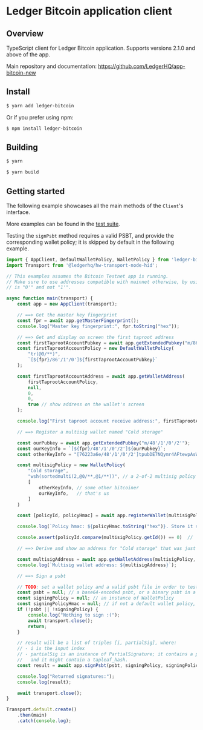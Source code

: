 # Ledger Bitcoin application client

## Overview

TypeScript client for Ledger Bitcoin application. Supports versions 2.1.0 and above of the app.

Main repository and documentation: https://github.com/LedgerHQ/app-bitcoin-new

## Install

```bash
$ yarn add ledger-bitcoin
```

Or if you prefer using npm:

```bash
$ npm install ledger-bitcoin
```

## Building

```bash
$ yarn

$ yarn build
```
                                  
## Getting started

The following example showcases all the main methods of the `Client`'s interface.

More examples can be found in the [test suite](src/__tests__/appClient.test.ts).

Testing the `signPsbt` method requires a valid PSBT, and provide the corresponding wallet policy; it is skipped by default in the following example.

```javascript
import { AppClient, DefaultWalletPolicy, WalletPolicy } from 'ledger-bitcoin';
import Transport from '@ledgerhq/hw-transport-node-hid';

// This examples assumes the Bitcoin Testnet app is running.
// Make sure to use addresses compatible with mainnet otherwise, by using paths where the BIP-44 coin_type
// is "0'" and not "1'".

async function main(transport) {
    const app = new AppClient(transport);

    // ==> Get the master key fingerprint
    const fpr = await app.getMasterFingerprint();
    console.log("Master key fingerprint:", fpr.toString("hex"));

    // ==> Get and display on screen the first taproot address
    const firstTaprootAccountPubkey = await app.getExtendedPubkey("m/86'/1'/0'");
    const firstTaprootAccountPolicy = new DefaultWalletPolicy(
        "tr(@0/**)",
        `[${fpr}/86'/1'/0']${firstTaprootAccountPubkey}`
    );

    const firstTaprootAccountAddress = await app.getWalletAddress(
        firstTaprootAccountPolicy,
        null,
        0,
        0,
        true // show address on the wallet's screen
    );

    console.log("First taproot account receive address:", firstTaprootAccountAddress);

    // ==> Register a multisig wallet named "Cold storage"

    const ourPubkey = await app.getExtendedPubkey("m/48'/1'/0'/2'");
    const ourKeyInfo = `[${fpr}/48'/1'/0'/2']${ourPubkey}`;
    const otherKeyInfo = "[76223a6e/48'/1'/0'/2']tpubDE7NQymr4AFtewpAsWtnreyq9ghkzQBXpCZjWLFVRAvnbf7vya2eMTvT2fPapNqL8SuVvLQdbUbMfWLVDCZKnsEBqp6UK93QEzL8Ck23AwF";

    const multisigPolicy = new WalletPolicy(
        "Cold storage",
        "wsh(sortedmulti(2,@0/**,@1/**))", // a 2-of-2 multisig policy template
        [
            otherKeyInfo, // some other bitcoiner
            ourKeyInfo,   // that's us
        ]
    )

    const [policyId, policyHmac] = await app.registerWallet(multisigPolicy);

    console.log(`Policy hmac: ${policyHmac.toString("hex")}. Store it safely (together with the policy).`);

    console.assert(policyId.compare(multisigPolicy.getId()) == 0)  //  should never fail

    // ==> Derive and show an address for "Cold storage" that was just registered

    const multisigAddress = await app.getWalletAddress(multisigPolicy, policyHmac, 0, 0, true);
    console.log(`Multisig wallet address: ${multisigAddress}`);

    // ==> Sign a psbt

    // TODO: set a wallet policy and a valid psbt file in order to test psbt signing
    const psbt = null; // a base64-encoded psbt, or a binary psbt in a Buffer
    const signingPolicy = null; // an instance of WalletPolicy
    const signingPolicyHmac = null; // if not a default wallet policy, this must also be set
    if (!psbt || !signingPolicy) {
        console.log("Nothing to sign :(");
        await transport.close();
        return;
    }

    // result will be a list of triples [i, partialSig], where:
    // - i is the input index
    // - partialSig is an instance of PartialSignature; it contains a pubkey and a signature,
    //   and it might contain a tapleaf_hash.
    const result = await app.signPsbt(psbt, signingPolicy, signingPolicyHmac);

    console.log("Returned signatures:");
    console.log(result);

    await transport.close();
}

Transport.default.create()
    .then(main)
    .catch(console.log);
```
